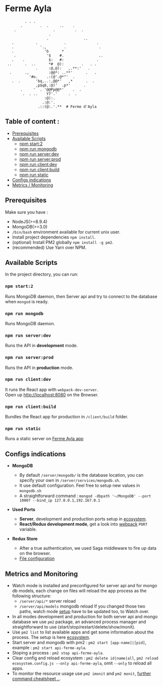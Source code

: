 # Ferme Ayla

```
         . . .
       .        .  .     ..    .
    .                 .         .  .
                    .
                   .                ..
   .          .            .              .
   .            '.,        .               .
   .              'b      *
    .              '$    #.                ..
   .    .           $:   #:               .
 ..      .  ..      *#  @):        .   . .
              .     :@,@):   ,.**:'   .
  .      .,         :@@*: ..**'      .   .
           '#o.    .:(@'.@*"'  .
   .  .       'bq,..:,@@*'   ,*      .  .
              ,p$q8,:@)'  .p*'      .
       .     '  . '@@Pp@@*'    .  .
        .  . ..    Y7'.'     .  .
                  :@):.
                 .:@:'.
               .::(@:.'.**  # Ferme d'Ayla
```


## Table of content :
  - [Prerequisites](#prerequisites)
  - [Available Scripts](#available-scripts)
    - [npm start:2](#npm-start2)
    - [npm run mongodb](#npm-run-mongodb)
    - [npm run server:dev](#npm-run-serverdev)
    - [npm run server:prod](#npm-run-serverprod)
    - [npm run client:dev](#npm-run-clientdev)
    - [npm run client:build](#npm-run-clientbuild)
    - [npm run static](#npm-run-static)
  - [Configs indications](#configs-indications)
  - [Metrics / Monitoring](#metrics-and-monitoring)


## Prerequisites

Make sure you have :
  * NodeJS(>=8.9.4)
  * MongoDB(>=3.0)
  * `/bin/bash` environment available for current unix user.
  * Install project dependencies `npm install`.
  * (optional) Install PM2 globally `npm install -g pm2`.<br>
  * (recommended) Use Yarn over NPM.


## Available Scripts

In the project directory, you can run:

### `npm start:2`

Runs MongoDB daemon, then Server api and try to connect to the database when `mongod` is ready.

### `npm run mongodb`

Runs MongoDB daemon.

### `npm run server:dev`

Runs the API in **development** mode.

### `npm run server:prod`

Runs the API in **production** mode.

### `npm run client:dev`

It runs the React app with `webpack-dev-server`.<br>
Open up [http://localhost:8080](http://localhost:8080) on the Browser.

### `npm run client:build`

Bundles the React app for production in `/client/build` folder.

### `npm run static`

Runs a static server on [Ferme Ayla app](./static/html)


## Configs indications

* **MongoDB**
  * By default `/server/mongodb/` is the database location, you can specify your own in `/server/services/mongodb.sh`.
  * It use default configuration. Feel free to setup new values in `mongodb.sh`
  * A straightforward command : `mongod -dbpath '~/MongoDB' --port 10007 --bind_ip 127.0.0.1,192.167.0.1`

* **Used Ports**
  * **Server**, development and production ports setup in [ecosystem](./server/ecosystem.config.js).
  * **React/Redux development mode**, get a look into [webpack](/client/webpack.config.js) `PORT` variable.

* **Redux Store**
  * After a true authentication, we used Saga middleware to fire up data on the browser.
  * [File configuration](./client/redux/middlewares/Saga.js)


## Metrics and Monitoring

* Watch mode is installed and preconfigured for server api and for mongo db models, each change on files will reload the app process as the following structure:
  * `/server/api/*` server reload
  * `/server/api/models` mongodb reload
If you changed those two paths, watch mode [setup](./server/ecosystem.config.js) have to be updated too, to Watch over.
* In all modes development and production for both server api and mongo database we use `pm2` package, an advanced process manager and straightforward to use (start/stop/restart/delete/show/monit).<br>
* Use `pm2 list` to list available apps and get some information about the process. The setup is here [ecosystem](./server/ecosystem.config.js).<br>
* Start server and mongodb with pm2 : `pm2 start [app-name]|[pid]`, example : `pm2 start api-ferme-ayla`.
* Stoping a process : `pm2 stop api-ferme-ayla`.
* Clear config and reload ecosystem : `pm2 delete id|name|all`, `pm2 reload ecosystem.config.js --only api-ferme-ayla`, omit `--only` to reload all apps.
* To monitor the resource usage use `pm2 imonit` and `pm2 monit`, [further command cheatsheet ..](https://github.com/Unitech/pm2).
